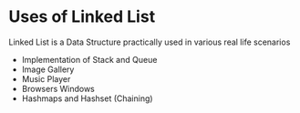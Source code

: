 # Uses of Linked List

Linked List is a Data Structure practically used in various real life scenarios
- Implementation of Stack and Queue
- Image Gallery
- Music Player
- Browsers Windows
- Hashmaps and Hashset (Chaining)